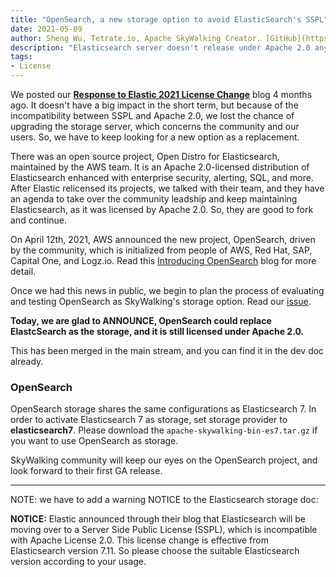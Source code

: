 ```yaml
---
title: "OpenSearch, a new storage option to avoid ElasticSearch's SSPL"
date: 2021-05-09
author: Sheng Wu, Tetrate.io, Apache SkyWalking Creator. [GitHub](https://github.com/wu-sheng) [Twitter](https://x.com/wusheng1108) [Linkedin](https://www.linkedin.com/in/wusheng1108)
description: "Elasticsearch server doesn't release under Apache 2.0 anymore. But we have another open option in OpenSearch project."
tags:
- License
---
```


We posted our [**Response to Elastic 2021 License Change**](/blog/2021-01-17-elastic-change-license/) blog 4 months ago. It doesn't have a big impact in 
the short term, but because of the incompatibility between SSPL and Apache 2.0, we lost the chance of upgrading the storage server, 
which concerns the community and our users. So, we have to keep looking for a new option as a replacement.

There was an open source project, Open Distro for Elasticsearch, maintained by the AWS team. It is an Apache 2.0-licensed distribution of Elasticsearch enhanced with enterprise security, alerting, SQL, and more. After Elastic relicensed its projects, we talked with their team, and they have an agenda
to take over the community leadship and keep maintaining Elasticsearch, as it was licensed by Apache 2.0. So, they are good to fork and continue.

On April 12th, 2021, AWS announced the new project, OpenSearch, driven by the community, which is initialized from people of AWS, Red Hat, SAP, Capital One, and Logz.io. Read this [Introducing OpenSearch](https://aws.amazon.com/cn/blogs/opensource/introducing-opensearch/) blog for more detail.

Once we had this news in public, we begin to plan the process of evaluating and testing OpenSearch as SkyWalking's storage option. 
Read our [issue](https://github.com/apache/skywalking/issues/6745).

**Today, we are glad to ANNOUNCE, OpenSearch could replace ElastcSearch as the storage, and it is still licensed under Apache 2.0.**

This has been merged in the main stream, and you can find it in the dev doc already.

### OpenSearch

OpenSearch storage shares the same configurations as Elasticsearch 7.
In order to activate Elasticsearch 7 as storage, set storage provider to **elasticsearch7**.
Please download the `apache-skywalking-bin-es7.tar.gz` if you want to use OpenSearch as storage.

SkyWalking community will keep our eyes on the OpenSearch project, and look forward to their first GA release.
___

NOTE: we have to add a warning NOTICE to the Elasticsearch storage doc:

**NOTICE:** Elastic announced through their blog that Elasticsearch will be moving over to a Server Side Public
License (SSPL), which is incompatible with Apache License 2.0. This license change is effective from Elasticsearch
version 7.11. So please choose the suitable Elasticsearch version according to your usage.
